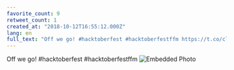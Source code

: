 ```yaml
---
favorite_count: 9
retweet_count: 1
created_at: "2018-10-12T16:55:12.000Z"
lang: en
full_text: "Off we go! #hacktoberfest #hacktoberfestffm https://t.co/clXYdNqOZv"
---
```


Off we go! #hacktoberfest #hacktoberfestffm
![Embedded Photo](https://twitter-media-coderbyheart.s3.eu-north-1.amazonaws.com/1050792010939031553-DpUpwduWkAcsbRl.jpg)
